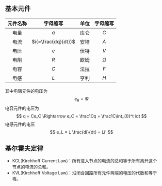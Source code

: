 ## 基本元件
| 元件名称 |      字母缩写       | 单位  | 字母缩写 |
| :------: | :-----------------: | :---: | :------: |
|   电量   |         $q$         | 库仑  |   $C$    |
|   电流   | $i(=\frac{dq}{dt})$ | 安培  |   $A$    |
|   电压   |         $e$         | 伏特  |   $V$    |
|   电阻   |         $R$         | 欧姆  | $\Omega$ |
|   电容   |         $C$         | 法拉  |   $F$    |
|   电感   |         $L$         | 亨利  |   $H$    |

其中电阻元件的电压为
$$
e_R = iR
$$
电容元件的电压为
$$
q = Ce_C \Rightarrow e_C = \frac1Cq = \frac1C\int_{0}^t idt
$$
电感元件的电压
$$
e_L = L \frac{di}{dt} = Li'
$$

## 基尔霍夫定律
- KCL(Kirchhoff Current Law)：所有进入节点的电流的总和等于所有离开这个节点的电流的总和。
- KVL(Kirchhoff Voltage Law)：沿闭合回路所有元件两端的电压的代数和等于零。
